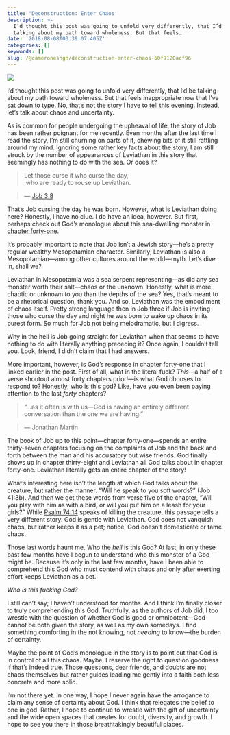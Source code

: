 ```yaml
---
title: 'Deconstruction: Enter Chaos'
description: >-
  I’d thought this post was going to unfold very differently, that I’d be
  talking about my path toward wholeness. But that feels…
date: '2018-08-08T03:39:07.405Z'
categories: []
keywords: []
slug: /@cameroneshgh/deconstruction-enter-chaos-60f9120acf96
---
```


![](https://cdn-images-1.medium.com/max/1200/1*Yc2mlKFqW13YYnEwxa074g.jpeg)

I’d thought this post was going to unfold very differently, that I’d be talking about my path toward wholeness. But that feels inappropriate now that I’ve sat down to type. No, that’s not the story I have to tell this evening. Instead, let’s talk about chaos and uncertainty.

As is common for people undergoing the upheaval of life, the story of Job has been rather poignant for me recently. Even months after the last time I read the story, I’m still churning on parts of it, chewing bits of it still rattling around my mind. Ignoring some rather key facts about the story, I am still struck by the number of appearances of Leviathan in this story that seemingly has nothing to do with the sea. Or does it?

> Let those curse it who curse the day,  
>  who are ready to rouse up Leviathan.

> — [Job 3:8](https://www.biblegateway.com/passage/?search=Job+3:8&version=ESV)

That’s Job cursing the day he was born. However, what is Leviathan doing here? Honestly, I have no clue. I do have an idea, however. But first, perhaps check out God’s monologue about this sea-dwelling monster in [chapter forty-one](https://www.biblegateway.com/passage/?search=Job+41&version=ESV).

It’s probably important to note that Job isn’t a Jewish story—he’s a pretty regular wealthy Mesopotamian character. Similarly, Leviathan is also a Mesopotamian—among other cultures around the world—myth. Let’s dive in, shall we?

Leviathan in Mesopotamia was a sea serpent representing—as did any sea monster worth their salt—chaos or the unknown. Honestly, what is more chaotic or unknown to you than the depths of the sea? Yes, that’s meant to be a rhetorical question, thank you. And so, Leviathan was the embodiment of chaos itself. Pretty strong language then in Job three if Job is inviting those who curse the day and night he was born to wake up chaos in its purest form. So much for Job not being melodramatic, but I digress.

Why in the hell is Job going straight for Leviathan when that seems to have nothing to do with literally anything preceding it? Once again, I couldn’t tell you. Look, friend, I didn’t claim that I had answers.

More important, however, is God’s response in chapter forty-one that I linked earlier in the post. First of all, what in the literal fuck? _This_—a half of a verse shoutout almost forty chapters prior!—is what God chooses to respond to? Honestly, who is this god? Like, have you even been paying attention to the last _forty_ chapters?

> “…as it often is with us—God is having an entirely different conversation than the one we are having.”

> — Jonathan Martin

The book of Job up to this point—chapter forty-one—spends an entire thirty-seven chapters focusing on the complaints of Job and the back and forth between the man and his accusatory but wise friends. God finally shows up in chapter thirty-eight and Leviathan all God talks about in chapter forty-one. Leviathan literally gets an entire chapter of the story!

What’s interesting here isn’t the length at which God talks about the creature, but rather the manner. “Will he speak to you soft words?” (Job 41:3b). And then we get these words from verse five of the chapter, “Will you play with him as with a bird, or will you put him on a leash for your girls?” While [Psalm 74:14](https://www.biblegateway.com/passage/?search=Psalm+74:14&version=ESV) speaks of killing the creature, this passage tells a very different story. God is gentle with Leviathan. God does not vanquish chaos, but rather keeps it as a pet; notice, God doesn’t domesticate or tame chaos.

Those last words haunt me. Who the _hell_ is this God? At last, in only these past few months have I begun to understand who this monster of a God might be. Because it’s only in the last few months, have I been able to comprehend this God who must contend with chaos and only after exerting effort keeps Leviathan as a pet.

_Who is this fucking God?_

I still can’t say; I haven’t understood for months. And I think I’m finally closer to truly comprehending this God. Truthfully, as the authors of Job did, I too wrestle with the question of whether God is good or omnipotent—God cannot be both given the story, as well as my own somedays. I find something comforting in the not knowing, not _needing_ to know—the burden of certainty.

Maybe the point of God’s monologue in the story is to point out that God is in control of all this chaos. Maybe. I reserve the right to question goodness if that’s indeed true. Those questions, dear friends, and doubts are not chaos themselves but rather guides leading me gently into a faith both less concrete and more solid.

I’m not there yet. In one way, I hope I never again have the arrogance to claim any sense of certainty about God. I think that relegates the belief to one in god. Rather, I hope to continue to wrestle with the gift of uncertainty and the wide open spaces that creates for doubt, diversity, and growth. I hope to see you there in those breathtakingly beautiful places.
